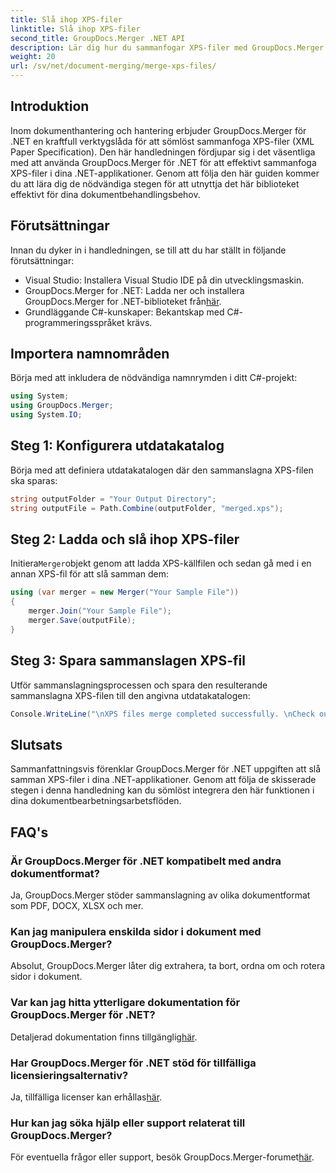 ```yaml
---
title: Slå ihop XPS-filer
linktitle: Slå ihop XPS-filer
second_title: GroupDocs.Merger .NET API
description: Lär dig hur du sammanfogar XPS-filer med GroupDocs.Merger för .NET utan ansträngning. Förenkla dokumentbehandlingen i dina .NET-applikationer.
weight: 20
url: /sv/net/document-merging/merge-xps-files/
---
```

## Introduktion
Inom dokumenthantering och hantering erbjuder GroupDocs.Merger för .NET en kraftfull verktygslåda för att sömlöst sammanfoga XPS-filer (XML Paper Specification). Den här handledningen fördjupar sig i det väsentliga med att använda GroupDocs.Merger för .NET för att effektivt sammanfoga XPS-filer i dina .NET-applikationer. Genom att följa den här guiden kommer du att lära dig de nödvändiga stegen för att utnyttja det här biblioteket effektivt för dina dokumentbehandlingsbehov.
## Förutsättningar
Innan du dyker in i handledningen, se till att du har ställt in följande förutsättningar:
- Visual Studio: Installera Visual Studio IDE på din utvecklingsmaskin.
-  GroupDocs.Merger for .NET: Ladda ner och installera GroupDocs.Merger for .NET-biblioteket från[här](https://releases.groupdocs.com/merger/net/).
- Grundläggande C#-kunskaper: Bekantskap med C#-programmeringsspråket krävs.

## Importera namnområden
Börja med att inkludera de nödvändiga namnrymden i ditt C#-projekt:
```csharp
using System; 
using GroupDocs.Merger;
using System.IO;
```
## Steg 1: Konfigurera utdatakatalog
Börja med att definiera utdatakatalogen där den sammanslagna XPS-filen ska sparas:
```csharp
string outputFolder = "Your Output Directory";
string outputFile = Path.Combine(outputFolder, "merged.xps");
```
## Steg 2: Ladda och slå ihop XPS-filer
 Initiera`Merger`objekt genom att ladda XPS-källfilen och sedan gå med i en annan XPS-fil för att slå samman dem:
```csharp
using (var merger = new Merger("Your Sample File"))
{
    merger.Join("Your Sample File");
    merger.Save(outputFile);
}
```
## Steg 3: Spara sammanslagen XPS-fil
Utför sammanslagningsprocessen och spara den resulterande sammanslagna XPS-filen till den angivna utdatakatalogen:
```csharp
Console.WriteLine("\nXPS files merge completed successfully. \nCheck output in {0}", outputFolder);
```

## Slutsats
Sammanfattningsvis förenklar GroupDocs.Merger för .NET uppgiften att slå samman XPS-filer i dina .NET-applikationer. Genom att följa de skisserade stegen i denna handledning kan du sömlöst integrera den här funktionen i dina dokumentbearbetningsarbetsflöden.

## FAQ's
### Är GroupDocs.Merger för .NET kompatibelt med andra dokumentformat?
Ja, GroupDocs.Merger stöder sammanslagning av olika dokumentformat som PDF, DOCX, XLSX och mer.
### Kan jag manipulera enskilda sidor i dokument med GroupDocs.Merger?
Absolut, GroupDocs.Merger låter dig extrahera, ta bort, ordna om och rotera sidor i dokument.
### Var kan jag hitta ytterligare dokumentation för GroupDocs.Merger för .NET?
 Detaljerad dokumentation finns tillgänglig[här](https://tutorials.groupdocs.com/merger/net/).
### Har GroupDocs.Merger för .NET stöd för tillfälliga licensieringsalternativ?
 Ja, tillfälliga licenser kan erhållas[här](https://purchase.groupdocs.com/temporary-license/).
### Hur kan jag söka hjälp eller support relaterat till GroupDocs.Merger?
 För eventuella frågor eller support, besök GroupDocs.Merger-forumet[här](https://forum.groupdocs.com/c/merger/32).
